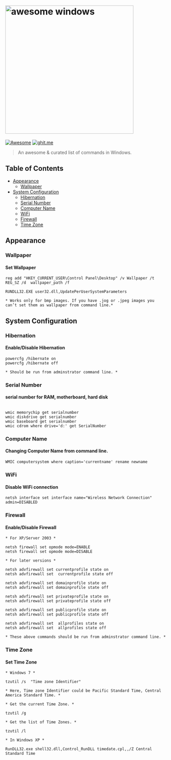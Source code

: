 # <img src="https://raw.githubusercontent.com/Awesome-Windows/awesome-windows-command-line/master/media/awesome-terminal.gif" width="400" alt="awesome windows">

[![Awesome](https://cdn.rawgit.com/sindresorhus/awesome/d7305f38d29fed78fa85652e3a63e154dd8e8829/media/badge.svg)](https://github.com/sindresorhus/awesome) [![ghit.me](https://ghit.me/badge.svg?repo=Awesome-Windows/awesome-windows-command-line)](https://ghit.me/repo/Awesome-Windows/awesome-windows-command-line)

> An awesome & curated list of commands in Windows.

## Table of Contents

- [Appearance](#appearance)
    - [Wallpaper](#wallpaper)
- [System Configuration](#system-configuration)
    - [Hibernation](#hibernation)
    - [Serial Number](#serial-number)
    - [Computer Name](#computer-name)
    - [WiFi](#wifi)
    - [Firewall](#firewall)
    - [Time Zone](#time-zone)

## Appearance

### Wallpaper

#### Set Wallpaper
```
reg add "HKEY_CURRENT_USER\Control Panel\Desktop" /v Wallpaper /t REG_SZ /d  wallpaper_path /f

RUNDLL32.EXE user32.dll,UpdatePerUserSystemParameters
 
* Works only for bmp images. If you have .jog or .jpeg images you can’t set them as wallpaper from command line.*

```

## System Configuration

### Hibernation

#### Enable/Disable Hibernation

```
powercfg /hibernate on
powercfg /hibernate off

* Should be run from adminstrator command line. *
```

### Serial Number

#### serial number for RAM, motherboard, hard disk

```

wmic memorychip get serialnumber
wmic diskdrive get serialnumber
wmic baseboard get serialnumber
wmic cdrom where drive='d:' get SerialNumber
```

### Computer Name

#### Changing Computer Name from command line.

```
WMIC computersystem where caption='currentname' rename newname
```

### WiFi

#### Disable WiFi connection

```
netsh interface set interface name="Wireless Network Connection" admin=DISABLED
```

### Firewall

#### Enable/Disable Firewall

```
* For XP/Server 2003 *

netsh firewall set opmode mode=ENABLE
netsh firewall set opmode mode=DISABLE

* For later versions *

netsh advfirewall set currentprofile state on
netsh advfirewall set  currentprofile state off

netsh advfirewall set domainprofile state on
netsh advfirewall set domainprofile state off

netsh advfirewall set privateprofile state on
netsh advfirewall set privateprofile state off

netsh advfirewall set publicprofile state on
netsh advfirewall set publicprofile state off

netsh advfirewall set  allprofiles state on
netsh advfirewall set  allprofiles state off

* These above commands should be run from adminstrator command line. *
```

### Time Zone

#### Set Time Zone

```
* Windows 7 *

tzutil /s  "Time zone Identifier"

* Here, Time zone Identifier could be Pacific Standard Time, Central America Standard Time. *

* Get the current Time Zone. *

tzutil /g

* Get the list of Time Zones. *

tzutil /l

* In Windows XP *

RunDLL32.exe shell32.dll,Control_RunDLL timedate.cpl,,/Z Central Standard Time

```
